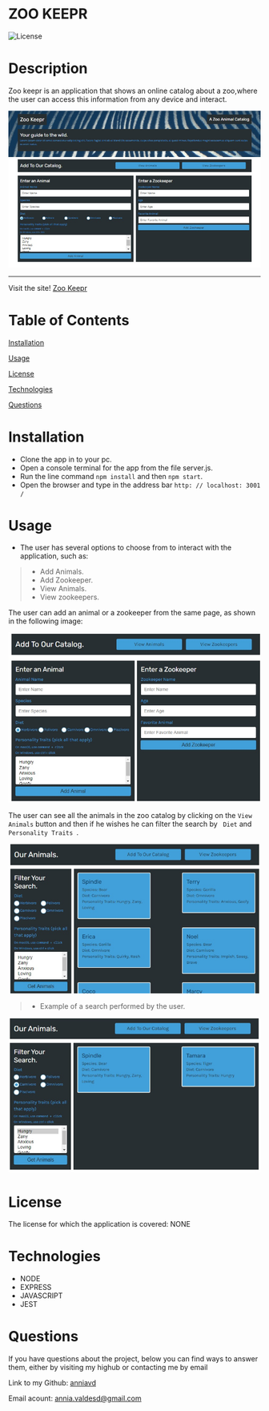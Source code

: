 # ZOO KEEPR



![License](https://img.shields.io/badge/License-NONE-grenn.svg)
  

# Description

Zoo keepr is an application that shows an online catalog about a zoo,where the user can access this information from any device and interact.

   ![Homepage](public/assets/images/homepage.jpg)
 _____________________________________________________________________
 Visit the site! [Zoo Keepr](https://zookeepr1.herokuapp.com/)

# Table of Contents

[Installation](#Installation)

[Usage](#Usage)

[License](#License)

[Technologies](#Technologies)

[Questions](#Questions)


  
# Installation 
 - Clone the app in to your pc.
- Open a console terminal for the app from the file server.js.
- Run the line command `npm install` and then `npm start`.
- Open the browser and type in the address bar `http: // localhost: 3001 /`



# Usage 
 -  The user has several options to choose from to interact with the application, such as:
> - Add Animals.
> - Add Zookeeper.
> - View Animals.
> - View zookeepers.

The user can add an animal or a zookeeper from the same page, as shown in the following image:

 ![forms page to add a animal or zookeeper](public/assets/images/add-animal-zookeeper.jpg)


The user can see all the animals in the zoo catalog by clicking on the `View Animals` button and then if he wishes he can filter the search by ` Diet` and `Personality Traits `.

 ![ form page with filter search and all animals information](public/assets/images/all-animals.jpg)

 > - Example of a search performed by the user.

  ![ filter search animals](public/assets/images/filter-search.jpg)


# License
The license for which the application is covered:
NONE 

# Technologies 
 - NODE
 - EXPRESS
 - JAVASCRIPT
 - JEST


# Questions

  If you have questions about the project, below you can find ways to answer them, either by visiting my highub or contacting me by email
  
  Link to my Github: [anniavd](https://github.com/anniavd)

  
  Email acount: [annia.valdesd@gmail.com](mailto:annia.valdesd@gmail.com)
    
